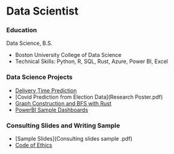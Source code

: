 # Data Scientist
### Education
Data Science, B.S. 
- Boston University College of Data Science 
- Technical Skills: Python, R, SQL, Rust, Azure, Power BI, Excel

### Data Science Projects
- [Delivery Time Prediction](https://colab.research.google.com/drive/1P35NgmgIHbHf4Ywvef-PHm6sno6Z8nV-#scrollTo=mF1rY8m6Mf-7)
- [Covid Prediction from Election Data](Research Poster.pdf)
- [Graph Construction and BFS with Rust](https://github.com/jcmarkowicz/BreadthFirstSearchDS210/blob/master/src/main.rs)
- [PowerBI Sample Dashboards](SampleDashboards.pdf)

### Consulting Slides and Writing Sample 
- [Sample Slides](Consulting slides sample .pdf)
- [Code of Ethics](Code+of+Ethics+DS380.pdf)
